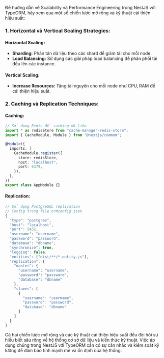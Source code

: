 Để hướng dẫn về Scalability và Performance Engineering trong NestJS với TypeORM, hãy xem qua một số chiến lược mở rộng và kỹ thuật cải thiện hiệu suất:

### 1. Horizontal và Vertical Scaling Strategies:

#### Horizontal Scaling:

- **Sharding:** Phân tán dữ liệu theo các shard để giảm tải cho mỗi node.
- **Load Balancing:** Sử dụng các giải pháp load balancing để phân phối tải đều lên các instance.

#### Vertical Scaling:

- **Increase Resources:** Tăng tài nguyên cho mỗi node như CPU, RAM để cải thiện hiệu suất.

### 2. Caching và Replication Techniques:

#### Caching:

```typescript
// Sử dụng Redis để caching dữ liệu
import * as redisStore from "cache-manager-redis-store";
import { CacheModule, Module } from "@nestjs/common";

@Module({
  imports: [
    CacheModule.register({
      store: redisStore,
      host: "localhost",
      port: 6379,
    }),
  ],
})
export class AppModule {}
```

#### Replication:

```typescript
// Sử dụng PostgreSQL replication
// Config trong file ormconfig.json
{
  "type": "postgres",
  "host": "localhost",
  "port": 5432,
  "username": "username",
  "password": "password",
  "database": "dbname",
  "synchronize": true,
  "logging": false,
  "entities": ["dist/**/*.entity.js"],
  "replication": {
    "master": {
      "username": "username",
      "password": "password",
      "database": "dbname"
    },
    "slaves": [
      {
        "username": "username",
        "password": "password",
        "database": "dbname"
      }
    ]
  }
}
```

Cả hai chiến lược mở rộng và các kỹ thuật cải thiện hiệu suất đều đòi hỏi sự hiểu biết sâu rộng về hệ thống cơ sở dữ liệu và kiến thức kỹ thuật. Việc áp dụng chúng trong NestJS với TypeORM cần có sự cân nhắc và kiểm soát kỹ lưỡng để đảm bảo tính mạnh mẽ và ổn định của hệ thống.
